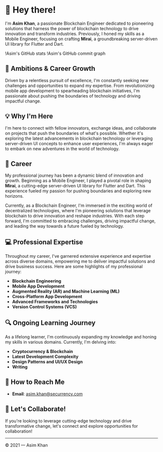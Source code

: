 # 👋 Hey there!

I'm **Asim Khan**, a passionate Blockchain Engineer dedicated to pioneering solutions that harness the power of blockchain technology to drive innovation and transform industries. Previously, I honed my skills as a Mobile Engineer, focusing on crafting **Mirai**, a groundbreaking server-driven UI library for Flutter and Dart.

!Asim's GitHub stats
!Asim's GitHub commit graph

## 🌟 Ambitions & Career Growth
Driven by a relentless pursuit of excellence, I'm constantly seeking new challenges and opportunities to expand my expertise. From revolutionizing mobile app development to spearheading blockchain initiatives, I'm passionate about pushing the boundaries of technology and driving impactful change.

## 💡 Why I'm Here
I'm here to connect with fellow innovators, exchange ideas, and collaborate on projects that push the boundaries of what's possible. Whether it's exploring the latest advancements in blockchain technology or leveraging server-driven UI concepts to enhance user experiences, I'm always eager to embark on new adventures in the world of technology.

## 💼 Career
My professional journey has been a dynamic blend of innovation and growth. Beginning as a Mobile Engineer, I played a pivotal role in shaping **Mirai**, a cutting-edge server-driven UI library for Flutter and Dart. This experience fueled my passion for pushing boundaries and exploring new horizons.

Currently, as a Blockchain Engineer, I'm immersed in the exciting world of decentralized technologies, where I'm pioneering solutions that leverage blockchain to drive innovation and reshape industries. With each step forward, I'm committed to embracing challenges, driving impactful change, and leading the way towards a future fueled by technology.

## 💻 Professional Expertise
Throughout my career, I've garnered extensive experience and expertise across diverse domains, empowering me to deliver impactful solutions and drive business success. Here are some highlights of my professional journey:

- **Blockchain Engineering**
- **Mobile App Development**
- **Augmented Reality (AR) and Machine Learning (ML)**
- **Cross-Platform App Development**
- **Advanced Frameworks and Technologies**
- **Version Control Systems (VCS)**

## 🔍 Ongoing Learning Journey
As a lifelong learner, I'm continuously expanding my knowledge and honing my skills in various domains. Currently, I'm delving into:

- **Cryptocurrency & Blockchain** 
- **Latest Development Complexity** 
- **Design Patterns and UI/UX Design** 
- **Writing** 

## 🚀 How to Reach Me
- **Email**: asim.khan@securrency.com

## 🚀 Let's Collaborate!
If you're looking to leverage cutting-edge technology and drive transformative change, let's connect and explore opportunities for collaboration!

---

© 2021 — Asim Khan
